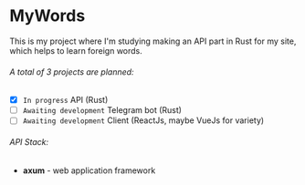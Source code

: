 # MyWords

This is my project where I'm studying making an API part in Rust for my site, which helps to learn foreign words.

###### A total of 3 projects are planned:

-   [x] `In progress` API (Rust)
-   [ ] `Awaiting development` Telegram bot (Rust)
-   [ ] `Awaiting development` Client (ReactJs, maybe VueJs for variety)

###### API Stack:

-   **axum** - web application framework

